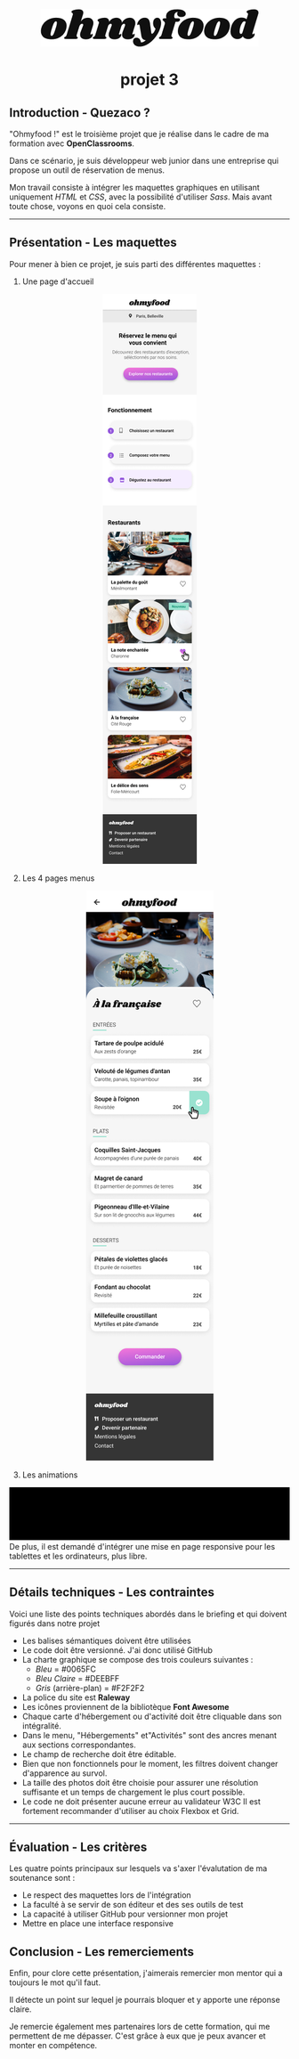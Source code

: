 <p align="center"><img src="./docs/images/logo/ohmyfood.png" alt="ohmyfood"></p> 

<h1 align="center">projet 3</h1>
 

## Introduction - Quezaco ?

"Ohmyfood !" est le troisième projet que je réalise dans le cadre de ma formation avec  **OpenClassrooms**.

Dans ce scénario, je suis développeur  web junior dans une entreprise qui propose un outil de réservation de menus.

Mon travail consiste à intégrer les maquettes graphiques en utilisant uniquement *HTML* et *CSS*, avec la possibilité d'utiliser *Sass*. Mais avant toute chose, voyons en quoi cela consiste.

***************
## Présentation - Les maquettes
Pour mener à bien ce projet, je suis parti des différentes maquettes :
1. Une page d'accueil

<p align="center"><img src="./docs/images/README/Accueil.png" alt="Page accueil"></p>

2. Les 4 pages menus

<p align="center"><img src="./docs/images/README/Menu-A_la_francaise.png" alt="Exemple de page menu"></p>

3. Les animations

<img src="./docs/images/README/Animations/Selection.gif">
De plus, il est demandé d'intégrer une mise en page responsive pour les tablettes et les ordinateurs, plus libre.

**************************

## Détails techniques - Les contraintes
 Voici une liste des points techniques abordés dans le briefing et qui doivent figurés dans notre projet
 * Les balises sémantiques doivent être utilisées
 * Le code doit être versionné. J'ai donc utilisé GitHub
 * La charte graphique se compose des trois couleurs suivantes :
    * *Bleu* = #0065FC
    * *Bleu Claire* = #DEEBFF
    * *Gris* (arrière-plan) = #F2F2F2
* La police du site est **Raleway**
* Les icônes proviennent de la bibliotèque **Font Awesome**
* Chaque carte d'hébergement ou d'activité doit être cliquable dans son intégralité.
* Dans le menu, "Hébergements" et"Activités" sont des ancres menant aux sections correspondantes.
* Le champ de recherche doit être éditable.
* Bien que non fonctionnels pour le moment, les filtres doivent changer d'apparence au survol.
* La taille des photos doit être choisie pour assurer une résolution suffisante et un temps de chargement le plus court possible.
* Le code ne doit présenter aucune erreur au validateur W3C
Il est fortement recommander d'utiliser au choix Flexbox et Grid.

************************

## Évaluation - Les critères
Les quatre points principaux sur lesquels va s'axer l'évalutation de ma soutenance sont :
* Le respect des maquettes lors de l'intégration
* La faculté à se servir de son éditeur et des ses outils de test
* La capacité à utiliser GitHub pour versionner mon projet
* Mettre en place une interface responsive

## Conclusion - Les remerciements
Enfin, pour clore cette présentation, j'aimerais remercier mon mentor qui a toujours le mot qu'il faut. 

Il détecte un point sur lequel je pourrais bloquer et y apporte une réponse claire.

Je remercie également mes partenaires lors de cette formation, qui me permettent de me dépasser. C'est grâce à eux que je peux avancer et monter en compétence.
